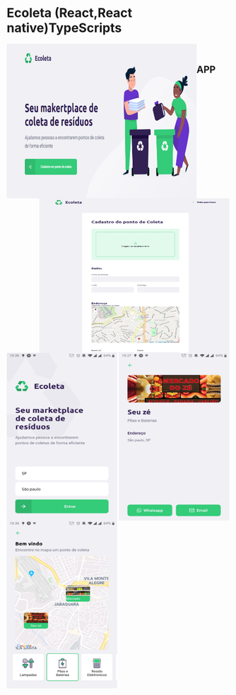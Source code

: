 # Ecoleta (React,React native)TypeScripts
<img src="https://github.com/raphaom35/Ecoleta/blob/master/imgs/web1.PNG" width="430" height="350" align="left"/> 
<img src="https://github.com/raphaom35/Ecoleta/blob/master/imgs/web2.PNG" width="430" height="350" align="right"/>
&nbsp;&nbsp;
<h2>APP</h2>
<img src="https://github.com/raphaom35/Ecoleta/blob/master/imgs/mobile1.jpg" width="250" height="380" align="center"/>
<img src="https://github.com/raphaom35/Ecoleta/blob/master/imgs/mobile2.jpg" width="250" height="380" align="center"/>
<img src="https://github.com/raphaom35/Ecoleta/blob/master/imgs/mobile3.jpg" width="250" height="380" align="center" />
